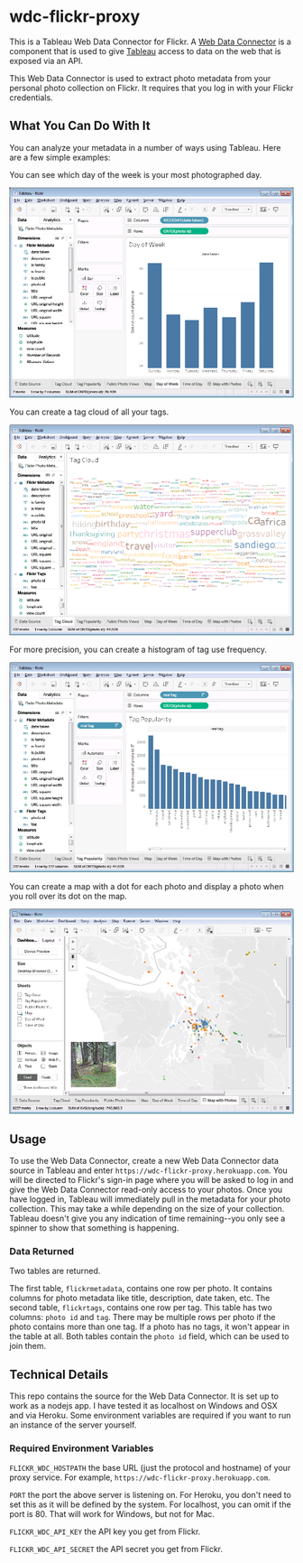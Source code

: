 # wdc-flickr-proxy

This is a Tableau Web Data Connector for Flickr.
A [Web Data Connector](https://www.tableau.com/web-data-connector) is a component that is used to give [Tableau](https://www.tableau.com) access to data on the web that is exposed via an API.

This Web Data Connector is used to extract photo metadata from your personal photo collection on Flickr.
It requires that you log in with your Flickr credentials.

## What You Can Do With It

You can analyze your metadata in a number of ways using Tableau.
Here are a few simple examples:

You can see which day of the week is your most photographed day.

![day of week graph](images/day-of-week.png)

You can create a tag cloud of all your tags.

![tag cloud](images/tag-cloud.png)

For more precision, you can create a histogram of tag use frequency.

![tag histogram](images/tag-histogram.png)

You can create a map with a dot for each photo and display a photo when you roll over its dot on the map.

![map](images/map.png)

## Usage

To use the Web Data Connector, create a new Web Data Connector data source in Tableau and enter `https://wdc-flickr-proxy.herokuapp.com`.
You will be directed to Flickr's sign-in page where you will be asked to log in and give the Web Data Connector read-only access to your photos.
Once you have logged in, Tableau will immediately pull in the metadata for your photo collection.
This may take a while depending on the size of your collection.
Tableau doesn't give you any indication of time remaining--you only see a spinner to show that something is happening.

### Data Returned

Two tables are returned.

The first table, `flickrmetadata`, contains one row per photo.
It contains columns for photo metadata like title, description, date taken, etc.
The second table, `flickrtags`, contains one row per tag.
This table has two columns: `photo id` and `tag`.
There may be multiple rows per photo if the photo contains more than one tag.
If a photo has no tags, it won't appear in the table at all.
Both tables contain the `photo id` field, which can be used to join them.

## Technical Details

This repo contains the source for the Web Data Connector.
It is set up to work as a nodejs app.
I have tested it as localhost on Windows and OSX and via Heroku.
Some environment variables are required if you want to run an instance of the server yourself.

### Required Environment Variables

`FLICKR_WDC_HOSTPATH` the base URL (just the protocol and hostname) of your proxy service.
For example, `https://wdc-flickr-proxy.herokuapp.com`.

`PORT` the port the above server is listening on.
For Heroku, you don't need to set this as it will be defined by the system.
For localhost, you can omit if the port is 80.
That will work for Windows, but not for Mac.

`FLICKR_WDC_API_KEY` the API key you get from Flickr.

`FLICKR_WDC_API_SECRET` the API secret you get from Flickr.

